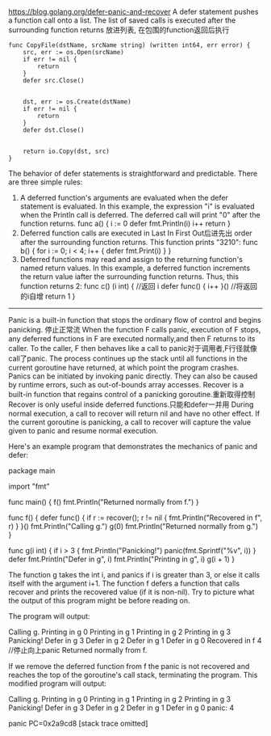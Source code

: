 https://blog.golang.org/defer-panic-and-recover
A defer statement pushes a function call onto a list.  The list of saved calls is executed after the surrounding function returns
放进列表, 在包围的function返回后执行
```
func CopyFile(dstName, srcName string) (written int64, err error) {
    src, err := os.Open(srcName)
    if err != nil {
        return
    }
    defer src.Close()


    dst, err := os.Create(dstName)
    if err != nil {
        return
    }
    defer dst.Close()


    return io.Copy(dst, src)
}
```


The behavior of defer statements is straightforward and predictable. There are three simple rules: 

1. A deferred function's arguments are evaluated when the defer statement is evaluated.
In this example, the expression "i" is evaluated when the Println call is deferred. The deferred call will print "0" after the function returns.
func a() {
    i := 0
    defer fmt.Println(i)
    i++
    return
}
2. Deferred function calls are executed in Last In First Out后进先出 order after the surrounding function returns.
This function prints "3210":
func b() {
    for i := 0; i < 4; i++ {
        defer fmt.Print(i)
    }
}
3. Deferred functions may read and assign to the returning function's named return values.
In this example, a deferred function increments the return value iafter the surrounding function returns. Thus, this function returns 2:
func c() (i int) { //返回 i
    defer func() { i++ }() //将返回的i自增
    return 1
}

---
Panic is a built-in function that stops the ordinary flow of control and begins panicking. 停止正常流 When the function F calls panic, execution of F stops, any deferred functions in F are executed normally,and then F returns to its caller. To the caller, F then behaves like a call to panic对于调用者,F行径就像call了panic. The process continues up the stack until all functions in the current goroutine have returned, at which point the program crashes. Panics can be initiated by invoking panic directly. They can also be caused by runtime errors, such as out-of-bounds array accesses.
Recover is a built-in function that regains control of a panicking goroutine.重新取得控制  Recover is only useful inside deferred functions.只能和defer一并用 During normal execution, a call to recover will return nil and have no other effect. If the current goroutine is panicking, a call to recover will capture the value given to panic and resume normal execution.


Here's an example program that demonstrates the mechanics of panic and defer: 

package main

import "fmt"

func main() {
    f()
    fmt.Println("Returned normally from f.")
}

func f() {
    defer func() {
        if r := recover(); r != nil {
            fmt.Println("Recovered in f", r)
        }
    }()
    fmt.Println("Calling g.")
    g(0)
    fmt.Println("Returned normally from g.")
}

func g(i int) {
    if i > 3 {
        fmt.Println("Panicking!")
        panic(fmt.Sprintf("%v", i))
    }
    defer fmt.Println("Defer in g", i)
    fmt.Println("Printing in g", i)
    g(i + 1)
}

The function g takes the int i, and panics if i is greater than 3, or else it calls itself with the argument i+1. The function f defers a function that calls recover and prints the recovered value (if it is non-nil). Try to picture what the output of this program might be before reading on. 

The program will output: 

Calling g.
Printing in g 0
Printing in g 1
Printing in g 2
Printing in g 3
Panicking!
Defer in g 3
Defer in g 2
Defer in g 1
Defer in g 0
Recovered in f 4 //停止向上panic
Returned normally from f.

If we remove the deferred function from f the panic is not recovered and reaches the top of the goroutine's call stack, terminating the program. This modified program will output: 

Calling g.
Printing in g 0
Printing in g 1
Printing in g 2
Printing in g 3
Panicking!
Defer in g 3
Defer in g 2
Defer in g 1
Defer in g 0
panic: 4

panic PC=0x2a9cd8
[stack trace omitted]













